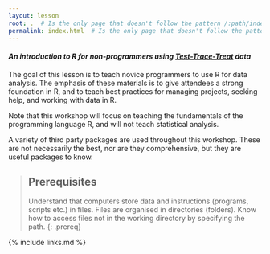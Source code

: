 ```yaml
---
layout: lesson
root: .  # Is the only page that doesn't follow the pattern /:path/index.html
permalink: index.html  # Is the only page that doesn't follow the pattern /:path/index.html
---
```


#### *An introduction to R for non-programmers using [Test-Trace-Treat](https://covid19.arizona.edu/test-trace-treat) data*

The goal of this lesson is to teach novice programmers to use R for data analysis. 
The emphasis of these materials is to give
attendees a strong foundation in R, and to teach best
practices for managing projects, seeking help, and working with data in R.

Note that this workshop will focus on teaching the fundamentals of the
programming language R, and will not teach statistical analysis.


A variety of third party packages are used throughout this workshop. These
are not necessarily the best, nor are they comprehensive, but they are useful
packages to know.

> ## Prerequisites
>
> Understand that computers store data and instructions (programs, scripts etc.) in files.
> Files are organised in directories (folders).
> Know how to access files not in the working directory by specifying the path.
{: .prereq}


{% include links.md %}
